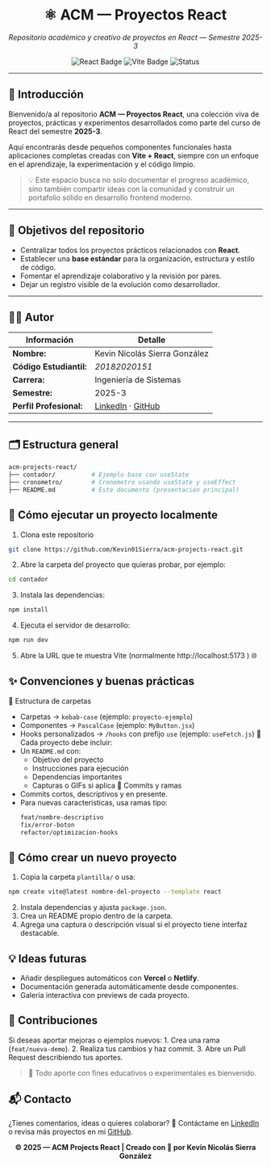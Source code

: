 <!-- Encabezado visual -->
<h1 align="center">⚛️ ACM — Proyectos React</h1>
<p align="center">
  <i>Repositorio académico y creativo de proyectos en React — Semestre 2025-3</i>
</p>

<p align="center">
  <img src="https://img.shields.io/badge/React-18.0-blue?logo=react" alt="React Badge"/>
  <img src="https://img.shields.io/badge/Vite-Project-purple?logo=vite" alt="Vite Badge"/>
  <img src="https://img.shields.io/badge/Status-Active-success" alt="Status"/>
</p>

---

## 🎨 Introducción

Bienvenido/a al repositorio **ACM — Proyectos React**, una colección viva de proyectos, prácticas y experimentos desarrollados como parte del curso de React del semestre **2025-3**.  

Aquí encontrarás desde pequeños componentes funcionales hasta aplicaciones completas creadas con **Vite + React**, siempre con un enfoque en el aprendizaje, la experimentación y el código limpio.

> 💡 Este espacio busca no solo documentar el progreso académico, sino también compartir ideas con la comunidad y construir un portafolio sólido en desarrollo frontend moderno.

---

## 🎯 Objetivos del repositorio

- Centralizar todos los proyectos prácticos relacionados con **React**.
- Establecer una **base estándar** para la organización, estructura y estilo de código.
- Fomentar el aprendizaje colaborativo y la revisión por pares.
- Dejar un registro visible de la evolución como desarrollador.

---

## 🧑‍💻 Autor

| Información | Detalle |
|--------------|----------|
| **Nombre:** | Kevin Nicolás Sierra González |
| **Código Estudiantil:** | *20182020151* |
| **Carrera:** | Ingeniería de Sistemas |
| **Semestre:** | 2025-3 |
| **Perfil Profesional:** | [LinkedIn](https://www.linkedin.com/in/kvnnsig/) · [GitHub](https://github.com/Kevin01Sierra) |

---

## 🗂️ Estructura general

```bash
acm-projects-react/
├── contador/          # Ejemplo base con useState
├── cronometro/        # Cronometro usando useState y useEffect
├── README.md          # Este documento (presentación principal)
```

## 🚀 Cómo ejecutar un proyecto localmente

1. Clona este repositorio
```bash 
git clone https://github.com/Kevin01Sierra/acm-projects-react.git
```
2. Abre la carpeta del proyecto que quieras probar, por ejemplo:
```bash
cd contador
```
3. Instala las dependencias:
```bash
npm install
```
4. Ejecuta el servidor de desarrollo:
```bash
npm run dev
```
5. Abre la URL que te muestra Vite (normalmente http://localhost:5173
) 🌐

## ✨ Convenciones y buenas prácticas

📁 Estructura de carpetas
- Carpetas → ```kebab-case``` (ejemplo: ```proyecto-ejemplo```)
- Componentes → ```PascalCase``` (ejemplo: ```MyButton.jsx```)
- Hooks personalizados → ```/hooks``` con prefijo ```use``` (ejemplo: ```useFetch.js```)
🧩 Cada proyecto debe incluir:
- Un ```README.md``` con:
    - Objetivo del proyecto
    - Instrucciones para ejecución
    - Dependencias importantes
    - Capturas o GIFs si aplica
💬 Commits y ramas
- Commits cortos, descriptivos y en presente.
- Para nuevas características, usa ramas tipo:
    ```bash
    feat/nombre-descriptivo
    fix/error-boton
    refactor/optimizacion-hooks
    ```

## 🧱 Cómo crear un nuevo proyecto

1. Copia la carpeta ```plantilla/``` o usa:
```bash
npm create vite@latest nombre-del-proyecto --template react
```
2. Instala dependencias y ajusta ```package.json```.
3. Crea un README propio dentro de la carpeta.
4. Agrega una captura o descripción visual si el proyecto tiene interfaz destacable.

## 💡 Ideas futuras

- Añadir despliegues automáticos con **Vercel** o **Netlify**.
- Documentación generada automáticamente desde componentes.
- Galería interactiva con previews de cada proyecto.

## 🤝 Contribuciones

Si deseas aportar mejoras o ejemplos nuevos:
    1. Crea una rama (```feat/nueva-demo```).
    2. Realiza tus cambios y haz commit.
    3. Abre un Pull Request describiendo tus aportes.
>🧠 Todo aporte con fines educativos o experimentales es bienvenido.

## 📬 Contacto

¿Tienes comentarios, ideas o quieres colaborar?
📧 Contáctame en [LinkedIn](https://www.linkedin.com/in/kvnnsig/)
 o revisa más proyectos en mi [GitHub](https://github.com/Kevin01Sierra).
 
<p align="center"> <b>© 2025 — ACM Projects React | Creado con 💙 por Kevin Nicolás Sierra González</b> </p>
